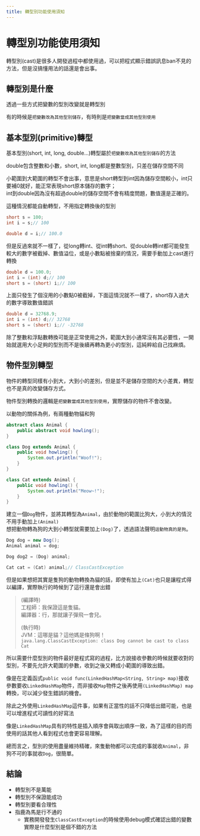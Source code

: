 ```yaml
---
title: 轉型別功能使用須知
---
```


# 轉型別功能使用須知

轉型別(cast)是很多人開發過程中都使用過，可以把程式顯示錯誤訊息ban不見的方法，但是沒搞懂用法的話還是會出事。

## 轉型別是什麼

透過一些方式把變數的型別改變就是轉型別

有的時候是`把變數改為其他型別儲存`，有時則是`把變數當成其他型別使用`

## 基本型別(primitive)轉型

基本型別(short, int, long, double...)轉型屬於`把變數改為其他型別儲存`的方法

double包含整數和小數，short, int, long都是整數型別，只差在儲存空間不同

小範圍到大範圍的轉型不會出事，意思是short轉型到int因為儲存空間較小，int只要補0就好，能正常表現short原本儲存的數字；<br>
int到double因為沒有超過double的儲存空間不會有精度問題，數值還是正確的。

這種情況都能自動轉型，不用指定轉換後的型別
```java
short s = 100;
int i = s;// 100

double d = i;// 100.0
```

但是反過來就不一樣了，從long轉int、從int轉short、從double轉int都可能發生較大的數字被截掉、數值溢位，或是小數點被捨棄的情況，需要手動加上cast進行轉換
```java
double d = 100.0;
int i = (int) d;// 100
short s = (short) i;// 100
```

上面只發生了個沒用的小數點0被截掉，下面這情況就不一樣了，short存入過大的數字導致數值錯誤
```java
double d = 32768.9;
int i = (int) d;// 32768
short s = (short) i;// -32768
```

除了整數和浮點數轉換可能是正常使用之外，範圍大到小通常沒有其必要性，一開始就選用大小足夠的型別而不是後續再轉為更小的型別，這純粹給自己找麻煩。

## 物件型別轉型

物件的轉型同樣有小到大，大到小的差別，但是並不是儲存空間的大小差異，轉型也不是真的改變儲存方式。

物件型別轉換的邏輯是`把變數當成其他型別使用`，實際儲存的物件不會改變。

以動物的關係為例，有兩種動物貓和狗
```java
abstract class Animal {
    public abstract void howling();
}

class Dog extends Animal {
    public void howling() {
        System.out.println("Woof!");
    }
}

class Cat extends Animal {
    public void howling() {
        System.out.println("Meow~!");
    }
}
```

建立一個`Dog`物件，並將其轉型為`Animal`，由於動物的範圍比狗大，小到大的情況不用手動加上`(Animal)`<br>
想把動物轉為狗的大到小轉型就需要加上`(Dog)`了，透過語法聲明`這動物真的是狗`。
```java
Dog dog = new Dog();
Animal animal = dog;

Dog dog2 = (Dog) animal;

Cat cat = (Cat) animal;// ClassCastException
```
但是如果想把其實是隻狗的動物轉換為貓的話，即使有加上`(Cat)`也只是讓程式得以編譯，實際執行的時候到了這行還是會出錯
> (編譯時)<br>
> 工程師：我保證這是隻貓。<br>
> 編譯器：行，那就讓子彈飛一會兒。<br>
>
> (執行時)<br>
> JVM：這哪是貓？這他媽是條狗啊！<br>
> `java.lang.ClassCastException: class Dog cannot be cast to class Cat`

所以需要什麼型別的物件最好是程式寫的過程，比方說接收參數的時候就要收對的型別，不要先允許大範圍的參數，收到之後又轉成小範圍的導致出錯。

像是在定義函式`public void func(LinkedHashMap<String, String> map)`接收參數要收`LinkedHashMap`物件，而非接收`Map`物件之後再使用`(LinkedHashMap) map`轉換，可以減少發生錯誤的機會。

除此之外使用`LinkedHashMap`這件事，如果有正當性的話不只降低出錯可能，也是可以增進程式可讀性的好寫法

像是`LinkedHashMap`具有的特性是插入順序會與取出順序一致，為了這樣的目的而使用的話其他人看到程式也會更容易理解。

總而言之，型別的使用盡量維持精確，來隻動物都可以完成的事就收`Animal`，非狗不可的事就收`Dog`，很簡單。

## 結論

* 轉型別不是萬能
* 轉型別不保證能成功
* 轉型別要看合理性
* 指鹿為馬是行不通的
  * 實務開發發生`ClassCastException`的時候使用debug模式確認出錯的變數實際是什麼型別是個不錯的方法
